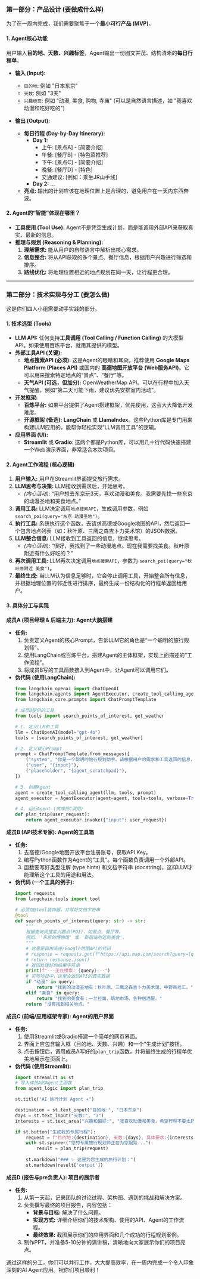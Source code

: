 ### **第一部分：产品设计 (要做成什么样)**

为了在一周内完成，我们需要聚焦于一个**最小可行产品 (MVP)**。

#### **1. Agent核心功能**

用户输入**目的地、天数、兴趣标签**，Agent输出一份图文并茂、结构清晰的**每日行程单**。

  * **输入 (Input):**

      * `目的地`: 例如 "日本东京"
      * `天数`: 例如 "3天"
      * `兴趣标签`: 例如 "动漫, 美食, 购物, 寺庙" (可以是自然语言描述，如 "我喜欢动漫和吃好吃的")

  * **输出 (Output):**

      * **每日行程 (Day-by-Day Itinerary):**
          * **Day 1:**
              * 上午: [景点A] - [简要介绍]
              * 午餐: [餐厅B] - [特色菜推荐]
              * 下午: [景点C] - [简要介绍]
              * 晚餐: [餐厅D] - [特色]
              * 交通建议: [例如：乘坐JR山手线]
          * **Day 2:** ...
      * **亮点:** 输出的计划应该在地理位置上是合理的，避免用户在一天内东西奔波。

#### **2. Agent的“智能”体现在哪里？**

  * **工具使用 (Tool Use):** Agent不是凭空生成计划，而是能调用外部API来获取真实、最新的信息。
  * **推理与规划 (Reasoning & Planning):**
    1.  **理解需求:** 能从用户的自然语言中解析出核心需求。
    2.  **信息整合:** 将从API获取的多个景点、餐厅信息，根据用户兴趣进行筛选和排序。
    3.  **路线优化:** 将地理位置相近的地点规划在同一天，让行程更合理。

-----

### **第二部分：技术实现与分工 (要怎么做)**

这是你们四人小组需要动手实践的部分。

#### **1. 技术选型 (Tools)**

  * **LLM API:** 任何支持**工具调用 (Tool Calling / Function Calling)** 的大模型API。如果使用百炼平台，就用其提供的模型。
  * **外部工具API (关键):**
      * **地点搜索API (必须):** 这是Agent的眼睛和耳朵。推荐使用 **Google Maps Platform (Places API)** 或国内的 **高德地图开放平台 (Web服务API)**。它可以用来搜索特定地点的“景点”、“餐厅”等。
      * **天气API (可选，但加分):** OpenWeatherMap API。可以在行程中加入天气提醒，例如“第二天可能下雨，建议优先安排室内活动”。
  * **开发框架:**
      * **百炼平台:** 如果平台提供了Agent搭建框架，优先使用，这会大大降低开发难度。
      * **开源框架 (备选):** **LangChain** 或 **LlamaIndex**。这些Python库是专门用来构建LLM应用的，能帮你轻松实现“LLM调用工具”的逻辑。
  * **应用界面 (UI):**
      * **Streamlit** 或 **Gradio**: 这两个都是Python库，可以用几十行代码快速搭建一个Web演示界面，非常适合本次项目。

#### **2. Agent工作流程 (核心逻辑)**

1.  **用户输入:** 用户在Streamlit界面提交旅行需求。
2.  **LLM思考与决策:** LLM接收到需求后，开始思考。
      * *(内心活动)*: “用户想去东京玩3天，喜欢动漫和美食。我需要先找一些东京的动漫圣地和美食地点。”
3.  **调用工具:** LLM决定调用`地点搜索API`，生成调用参数，例如 `search_poi(query="东京 动漫圣地")`。
4.  **执行工具:** 系统执行这个函数，去请求高德或Google地图的API，然后返回一个包含地点列表（如：秋叶原、三鹰之森吉卜力美术馆）的JSON数据。
5.  **LLM整合信息:** LLM接收到工具返回的信息，继续思考。
      * *(内心活动)*: “很好，我找到了一些动漫地点。现在我需要找美食。秋叶原附近有什么好吃的？”
6.  **再次调用工具:** LLM再次决定调用`地点搜索API`，参数为 `search_poi(query="秋叶原附近 美食")`。
7.  **最终生成:** 当LLM认为信息足够时，它会停止调用工具，开始整合所有信息，并根据地理位置的邻近性进行排序，最终生成一份结构化的行程单返回给用户。

#### **3. 具体分工与实现**

**成员A (项目经理 & 后端主力): Agent大脑搭建**

  * **任务:**
    1.  负责定义Agent的核心Prompt，告诉LLM它的角色是“一个聪明的旅行规划师”。
    2.  使用LangChain或百炼平台，搭建Agent的主体框架，实现上面描述的“工作流程”。
    3.  将成员B写的工具函数接入到Agent中，让Agent可以调用它们。
  * **伪代码 (使用LangChain):**
    ```python
    from langchain_openai import ChatOpenAI
    from langchain.agents import AgentExecutor, create_tool_calling_agent
    from langchain_core.prompts import ChatPromptTemplate

    # 成员B提供的工具
    from tools import search_points_of_interest, get_weather

    # 1. 定义LLM和工具
    llm = ChatOpenAI(model="gpt-4o")
    tools = [search_points_of_interest, get_weather]

    # 2. 定义核心Prompt
    prompt = ChatPromptTemplate.from_messages([
        ("system", "你是一个聪明的旅行规划助手。请根据用户的需求和工具返回的信息，为用户制定一份详细、合理的旅行计划。"),
        ("user", "{input}"),
        ("placeholder", "{agent_scratchpad}"),
    ])

    # 3. 创建Agent
    agent = create_tool_calling_agent(llm, tools, prompt)
    agent_executor = AgentExecutor(agent=agent, tools=tools, verbose=True) # verbose=True能看到Agent的思考过程

    # 4. 运行Agent (供成员C调用)
    def plan_trip(user_request):
        return agent_executor.invoke({"input": user_request})
    ```

**成员B (API技术专家): Agent的工具箱**

  * **任务:**
    1.  去高德/Google地图开放平台注册账号，获取API Key。
    2.  编写Python函数作为Agent的“工具”。每个函数负责调用一个外部API。
    3.  函数要写好类型注解 (type hints) 和文档字符串 (docstring)，这样LLM才能理解这个工具的用途和用法。
  * **伪代码 (一个工具的例子):**
    ```python
    import requests
    from langchain.tools import tool

    # 必须加@tool装饰器，并写好文档字符串
    @tool
    def search_points_of_interest(query: str) -> str:
        """
        根据查询词搜索兴趣点(POI)，如景点、餐厅等。
        例如: '东京的博物馆' 或 '新宿站附近的美食'。
        """
        # 这里是调用高德/Google地图API的代码
        # response = requests.get(f"https://api.map.com/search?query={query}&key=YOUR_API_KEY")
        # return response.json() 
        # 返回处理好的结果字符串
        print(f"---正在搜索: {query}---")
        # 实际项目中，这里会返回API的真实数据
        if "动漫" in query:
            return "找到的动漫圣地有：秋叶原、三鹰之森吉卜力美术馆、中野百老汇。"
        elif "美食" in query:
            return "找到的美食有：一兰拉面、筑地市场、各种居酒屋。"
        return "没有找到相关地点。"
    ```

**成员C (前端/应用框架专家): Agent的用户界面**

  * **任务:**
    1.  使用Streamlit或Gradio搭建一个简单的网页界面。
    2.  界面上应包含输入框（目的地、天数、兴趣）和一个“生成计划”按钮。
    3.  点击按钮后，调用成员A写好的`plan_trip`函数，并将最终生成的行程单优美地展示在页面上。
  * **伪代码 (使用Streamlit):**
    ```python
    import streamlit as st
    # 导入成员A的Agent主函数
    from agent_logic import plan_trip

    st.title("AI 旅行计划 Agent ✈️")

    destination = st.text_input("目的地:", "日本东京")
    days = st.text_input("天数:", "3")
    interests = st.text_area("兴趣和偏好:", "我喜欢动漫和美食，希望行程不要太赶。")

    if st.button("生成我的专属行程"):
        request = f"目的地:{destination}, 天数:{days}, 具体要求:{interests}"
        with st.spinner("您的专属旅行规划师正在为您服务..."):
            result = plan_trip(request)
        
        st.markdown("### ✨ 这是为您生成的旅行计划：")
        st.markdown(result['output'])
    ```

**成员D (报告与pre负责人): 项目的展示者**

  * **任务:**
    1.  从第一天起，记录团队的讨论过程、架构图、遇到的挑战和解决方案。
    2.  负责撰写最终的项目报告，内容包括：
          * **背景与目标:** 解决了什么问题。
          * **实现方式:** 详细介绍你们的技术架构、使用的API、Agent的工作流程。
          * **最终效果:** 截图展示你们的应用界面和几个成功的行程规划案例。
    3.  制作PPT，并准备5-10分钟的演讲稿，清晰地向大家展示你们的项目亮点。

通过这样的分工，你们可以并行工作，大大提高效率，在一周内完成一个令人印象深刻的AI Agent应用。祝你们项目顺利！